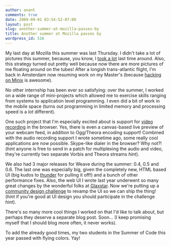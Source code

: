 ```yaml
---
author: anant
comments: true
date: 2009-09-01 03:54:52-07:00
layout: post
slug: another-summer-at-mozilla-passes-by
title: Another summer at Mozilla passes by
wordpress_id: 516
---
```


My last day at Mozilla this summer was last Thursday. I didn't take a lot of pictures this summer, because, you know, I [took a lot](http://www.flickr.com/photos/an_ant/collections/72157606477971633/) last time around. Also, this strategy turned out pretty well because now there are more pictures of me floating around on the tubes! After a longish trans-atlantic flight, I'm back in Amsterdam now resuming work on my Master's (because [hacking on Minix](http://minix3tips.blogspot.com/) is awesome).

No other internship has been ever so satisfying: over the summer, I worked on a wide range of mini-projects which allowed me to exercise skills ranging from systems to application level programming. I even did a bit of work in the mobile space (turns out programming in limited memory and processing speed is a *lot* different).

One such project that I'm especially excited about is support for [video recording](http://hg.mozilla.org/labs/jetpack/file/tip/components/experimental/video) in the browser. Yes, there is even a canvas-based live preview of your webcam feed, in addition to Ogg/Theora encoding support! Combined with the audio recording support I wrote sometime ago, some really cool applications are now possible. Skype-like dialer in the browser? Why not?! (*hint* anyone is free to send in a patch for multiplexing the audio and video, they're currently two separate Vorbis and Theora streams *hint*).

We also had 3 major releases for Weave during the summer: 0.4, 0.5 and 0.6. The last one was especially big, given the completely new, HTML based UI (big kudos to [thunder](http://twitter.com/thunder/) for pulling it off!) and a bunch of other performance fixes. Also, the web UI I wrote last year underwent so many great changes by the wonderful folks at [Glaxstar](http://www.glaxstar.com/). Now we're putting up a [community design challenge](http://design-challenge.mozilla.com/fall09/) to revamp the UI so we can ship the thing! (*hint* if you're good at UI design you should participate in the challenge *hint*).

There's so many more cool things I worked on that I'd like to talk about, but perhaps they deserve a separate blog post. Soon... (I keep promising myself that I should blog more often, it never works).

To add the already good times, my two students in the Summer of Code this year passed with flying colors. Yay!
